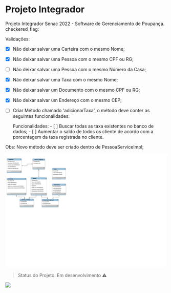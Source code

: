 # Projeto Integrador
Projeto Integrador Senac 2022 - Software de Gerenciamento de Poupança. checkered_flag:

Validações:
- [x] Não deixar salvar uma Carteira com o mesmo Nome;
- [x] Não deixar salvar uma Pessoa com o mesmo CPF ou RG;
- [ ] Não deixar salvar uma Pessoa com o mesmo Número da Casa;
- [x] Não deixar salvar uma Taxa com o mesmo Nome;
- [x] Não deixar salvar um Documento com o mesmo CPF ou RG; 
- [x] Não deixar salvar um Endereço com o mesmo CEP;

- [ ] Criar Método chamado 'adicionarTaxa', o método deve conter as seguintes funcionalidades: 

    Funcionalidades:
       - [ ] Buscar todas as taxa existentes no banco de dados;
       - [ ] Aumentar o saldo de todos os cliente de acordo com a porcentagem da taxa registrada no cliente.

Obs: Novo método deve ser criado dentro de PessoaServiceImpl;

<img src="https://github.com/doug-pr/projeto-integrador/blob/main/DER%20Projeto%20Integrador%20Senac.svg">


> Status do Projeto: Em desenvolvimento :warning:

<img src="https://github.com/spring-projects/spring-framework/blob/main/framework-docs/src/docs/spring-framework.png">
